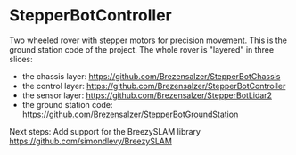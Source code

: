 # StepperBotController
Two wheeled rover with stepper motors for precision movement. This is the ground station code of the project. The whole rover is 
"layered" in three slices:

- the chassis layer: https://github.com/Brezensalzer/StepperBotChassis
- the control layer: https://github.com/Brezensalzer/StepperBotController
- the sensor layer: https://github.com/Brezensalzer/StepperBotLidar2
- the ground station code: https://github.com/Brezensalzer/StepperBotGroundStation

Next steps: Add support for the BreezySLAM library
https://github.com/simondlevy/BreezySLAM
